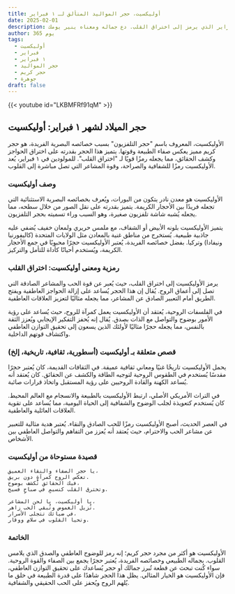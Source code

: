 ```yaml
---
title: أوليكسيت، حجر المواليد المتألق لـ ١ فبراير
date: 2025-02-01
description: اشعر بأهمية أوليكسيت، حجر المواليد لـ ١ فبراير الذي يرمز إلى اختراق القلب. دع جماله ومعناه ينير يومك.
author: 365 يوم
tags:
  - أوليكسيت
  - فبراير
  - ١ فبراير
  - حجر المواليد
  - حجر كريم
  - جوهرة
draft: false
---
```


{{< youtube id="LKBMFRf91qM" >}}

## حجر الميلاد لشهر ١ فبراير: أوليكسيت

الأوليكسيت، المعروف باسم "حجر التلفزيون" بسبب خصائصه البصرية الفريدة، هو حجر كريم مميز يعكس صفاء الطبيعة وقوتها. يتميز هذا الحجر بقدرته على اختراق الحواجز وكشف الحقائق، مما يجعله رمزًا قويًا لـ "اختراق القلب". للمولودين في ١ فبراير، يُعد الأوليكسيت رمزًا للشفافية والصراحة، وقوة المشاعر التي تصل مباشرة إلى القلوب.

### وصف أوليكسيت

الأوليكسيت هو معدن نادر يتكون من البورات، ويُعرف بخصائصه البصرية الاستثنائية التي تجعله فريدًا بين الأحجار الكريمة. يتميز بقدرته على نقل الصور من خلال سطحه، مما يجعله يُشبه شاشة تلفزيون صغيرة، وهو السبب وراء تسميته بحجر التلفزيون.

يتميز الأوليكسيت بلونه الأبيض أو الشفاف، مع ملمس حريري ولمعان خفيف يُضفي عليه جاذبية طبيعية. يُستخرج من مناطق غنية بالمعادن مثل الولايات المتحدة (كاليفورنيا ونيفادا) وتركيا. بفضل خصائصه الفريدة، يُعتبر الأوليكسيت حجرًا محبوبًا في جمع الأحجار الكريمة، ويُستخدم أحيانًا كأداة للتأمل والتركيز.

### رمزية ومعنى أوليكسيت: اختراق القلب

يرمز الأوليكسيت إلى اختراق القلب، حيث يُعبر عن قوة الحب والمشاعر الصادقة التي تصل إلى أعماق الروح. يُقال إن هذا الحجر يُساعد على إزالة الحواجز العاطفية ويفتح الطريق أمام التعبير الصادق عن المشاعر، مما يجعله مثاليًا لتعزيز العلاقات العاطفية.

في الفلسفات الروحية، يُعتقد أن الأوليكسيت يعمل كمرآة للروح، حيث يُساعد على رؤية الأمور بوضوح والتواصل مع الذات بصدق. يُقال إنه يُحفز التفكير الإيجابي ويُعزز الثقة بالنفس، مما يجعله حجرًا مثاليًا لأولئك الذين يسعون إلى تحقيق التوازن العاطفي واكتشاف قوتهم الداخلية.

### قصص متعلقة بـ أوليكسيت (أسطورية، ثقافية، تاريخية، إلخ)

يحمل الأوليكسيت تاريخًا غنيًا ومعاني ثقافية عميقة. في الثقافات القديمة، كان يُعتبر حجرًا مقدسًا يُستخدم في الطقوس الروحية لتوجيه الطاقة والكشف عن الحقائق. كان يُعتقد أنه يُساعد الكهنة والقادة الروحيين على رؤية المستقبل واتخاذ قرارات صائبة.

في التراث الأمريكي الأصلي، ارتبط الأوليكسيت بالطبيعة والانسجام مع العالم المحيط. كان يُستخدم كتعويذة لجلب الوضوح والشفافية إلى الحياة اليومية، مما يُساعد على تقوية العلاقات العائلية والعاطفية.

في العصر الحديث، أصبح الأوليكسيت رمزًا للحب الصادق والنقاء. يُعتبر هدية مثالية للتعبير عن مشاعر الحب والاحترام، حيث يُعتقد أنه يُعزز من التفاهم والتواصل العاطفي بين الأشخاص.

### قصيدة مستوحاة من أوليكسيت

```
يا حجر الصفاء والنقاء العميق،
تعكس الروح كمرآةٍ دون بريق.
فيك الحقائق تُكشف بوضوح،
وتخترق القلب كنسيمٍ في صباحٍ فسيح.

يا أوليكسيت، يا لحن المشاعر،
تُزيل الغموض وتُبقي الحب زاهر.
في ضيائك تتجلى الأسرار،
وتحيا القلوب في سلامٍ ووقار.
```

### الخاتمة

الأوليكسيت هو أكثر من مجرد حجر كريم؛ إنه رمز للوضوح العاطفي والصدق الذي يلامس القلوب. بجماله الطبيعي وخصائصه الفريدة، يُعتبر حجرًا يجمع بين الصفاء والقوة الروحية. سواء كُنت تبحث عن قطعة تُبرز جمالك أو حجر يُساعدك على تحقيق التوازن العاطفي، فإن الأوليكسيت هو الخيار المثالي. يظل هذا الحجر شاهدًا على قدرة الطبيعة في خلق ما يُلهم الروح ويُحفز على الحب الحقيقي والشفافية.